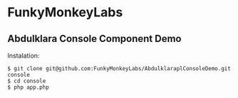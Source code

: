 FunkyMonkeyLabs
===============

Abdulklara Console Component Demo
---------------------------------

Instalation:

```
$ git clone git@github.com:FunkyMonkeyLabs/AbdulklaraplConsoleDemo.git console
$ cd console
$ php app.php
```